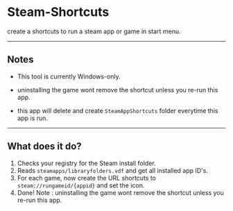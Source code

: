 # Steam-Shortcuts
create a shortcuts to run a steam app or game in start menu.

---

## Notes

- This tool is currently Windows-only.

- uninstalling the game wont remove the shortcut unless you re-run this app.

- this app will delete and create `SteamAppShortcuts` folder everytime this app is run.

---

## What does it do?

1. Checks your registry for the Steam install folder.
2. Reads `steamapps/libraryfolders.vdf` and get all installed app ID's.
3. For each game, now create the URL shortcuts to `steam://rungameid/{appid}` and set the icon.
4. Done! Note : uninstalling the game wont remove the shortcut unless you re-run this app.
